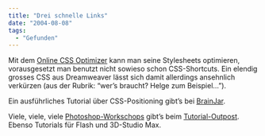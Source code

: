 ```yaml
---
title: "Drei schnelle Links"
date: "2004-08-08"
tags:
  - "Gefunden"
---
```


Mit dem [Online CSS Optimizer](http://flumpcakes.co.uk/css/optimiser/) kann man seine Stylesheets optimieren, vorausgesetzt man benutzt nicht sowieso schon CSS-Shortcuts. Ein elendig grosses CSS aus Dreamweaver lässt sich damit allerdings ansehnlich verkürzen (aus der Rubrik: “wer’s braucht? Helge zum Beispiel…”).

Ein ausführliches Tutorial über CSS-Positioning gibt’s bei [BrainJar](http://www.brainjar.com/css/positioning/).

Viele, viele, viele [Photoshop-Workschops](http://www.tutorialoutpost.com/photoshop-effects/) gibt’s beim [Tutorial-Outpost](http://www.tutorialoutpost.com/). Ebenso Tutorials für Flash und 3D-Studio Max.
